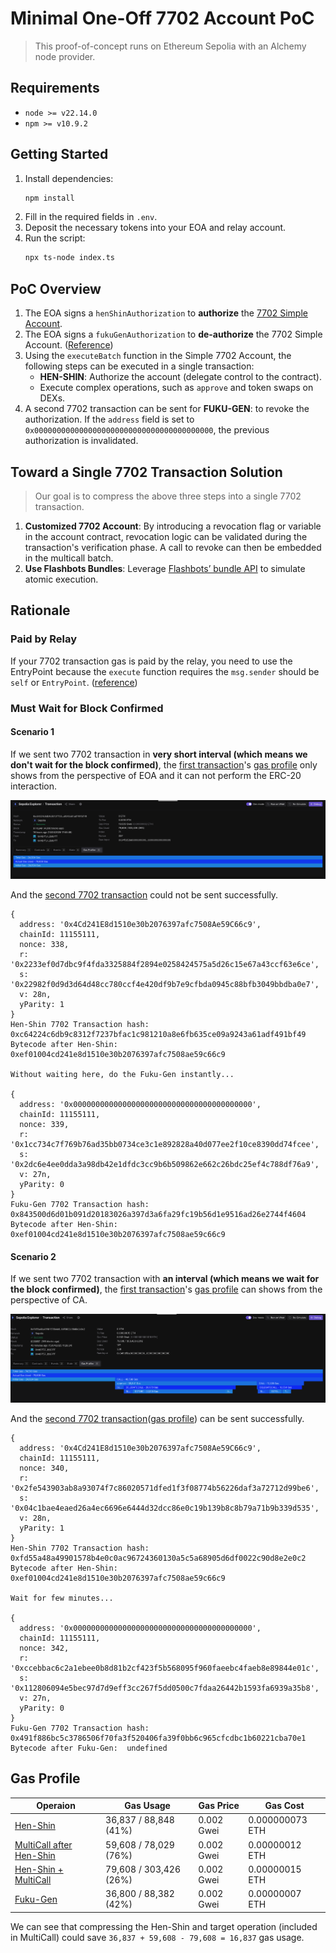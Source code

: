 # Minimal One-Off 7702 Account PoC

> This proof-of-concept runs on Ethereum Sepolia with an Alchemy node provider.

## Requirements

- `node >= v22.14.0`
- `npm >= v10.9.2`

## Getting Started

1. Install dependencies:
   ```bash
   npm install
   ```
2. Fill in the required fields in `.env`.
3. Deposit the necessary tokens into your EOA and relay account.
4. Run the script:
   ```bash
   npx ts-node index.ts
   ```

## PoC Overview

1. The EOA signs a `henShinAuthorization` to **authorize** the [7702 Simple Account](https://github.com/eth-infinitism/account-abstraction/blob/develop/contracts/accounts/Simple7702Account.sol).
2. The EOA signs a `fukuGenAuthorization` to **de-authorize** the 7702 Simple Account. ([Reference](https://github.com/ethereum/EIPs/blob/master/EIPS/eip-7702.md#in-protocol-revocation))
3. Using the `executeBatch` function in the Simple 7702 Account, the following steps can be executed in a single transaction:
   - **HEN-SHIN**: Authorize the account (delegate control to the contract).
   - Execute complex operations, such as `approve` and token swaps on DEXs.
4. A second 7702 transaction can be sent for **FUKU-GEN**: to revoke the authorization. If the `address` field is set to `0x0000000000000000000000000000000000000000`, the previous authorization is invalidated.

## Toward a Single 7702 Transaction Solution

> Our goal is to compress the above three steps into a single 7702 transaction.

1. **Customized 7702 Account**: By introducing a revocation flag or variable in the account contract, revocation logic can be validated during the transaction's verification phase. A call to revoke can then be embedded in the multicall batch.
2. **Use Flashbots Bundles**: Leverage [Flashbots’ bundle API](https://docs.flashbots.net/guide-send-tx-bundle) to simulate atomic execution.

## Rationale

### Paid by Relay

If your 7702 transaction gas is paid by the relay, you need to use the EntryPoint because the `execute` function requires the `msg.sender` should be `self` or `EntryPoint`. ([reference](https://github.com/eth-infinitism/account-abstraction/blob/develop/contracts/accounts/Simple7702Account.sol#L43))

### Must Wait for Block Confirmed

#### Scenario 1

If we sent two 7702 transaction in **very short interval (which means we don't wait for the block confirmed)**, the [first transaction](https://sepolia.etherscan.io/tx/0xc64224c6db9c8312f7237bfac1c981210a8e6fb635ce09a9243a61adf491bf49)'s [gas profile](https://dashboard.tenderly.co/tx/0xc64224c6db9c8312f7237bfac1c981210a8e6fb635ce09a9243a61adf491bf49) only shows from the perspective of EOA and it can not perform the ERC-20 interaction.

![alt text](./assets/0xc6.png)

And the [second 7702 transaction](https://sepolia.etherscan.io/tx/0x843500d6d01b091d20183026a397d3a6fa29fc19b56d1e9516ad26e2744f4604) could not be sent successfully.

```
{
  address: '0x4Cd241E8d1510e30b2076397afc7508Ae59C66c9',
  chainId: 11155111,
  nonce: 338,
  r: '0x2233ef0d7dbc9f4fda3325884f2894e0258424575a5d26c15e67a43ccf63e6ce',
  s: '0x22982f0d9d3d64d48cc780ccf4e420df9b7e9cfbda0945c88bfb3049bbdba0e7',
  v: 28n,
  yParity: 1
}
Hen-Shin 7702 Transaction hash: 0xc64224c6db9c8312f7237bfac1c981210a8e6fb635ce09a9243a61adf491bf49
Bytecode after Hen-Shin:  0xef01004cd241e8d1510e30b2076397afc7508ae59c66c9

Without waiting here, do the Fuku-Gen instantly...

{
  address: '0x0000000000000000000000000000000000000000',
  chainId: 11155111,
  nonce: 339,
  r: '0x1cc734c7f769b76ad35bb0734ce3c1e892828a40d077ee2f10ce8390dd74fcee',
  s: '0x2dc6e4ee0dda3a98db42e1dfdc3cc9b6b509862e662c26bdc25ef4c788df76a9',
  v: 27n,
  yParity: 0
}
Fuku-Gen 7702 Transaction hash: 0x843500d6d01b091d20183026a397d3a6fa29fc19b56d1e9516ad26e2744f4604
Bytecode after Hen-Shin:  0xef01004cd241e8d1510e30b2076397afc7508ae59c66c9
```

#### Scenario 2

If we sent two 7702 transaction with **an interval (which means we wait for the block confirmed)**, the [first transaction](https://sepolia.etherscan.io/tx/0xfd55a48a49901578b4e0c0ac96724360130a5c5a68905d6df0022c90d8e2e0c2)'s [gas profile](https://dashboard.tenderly.co/tx/0xfd55a48a49901578b4e0c0ac96724360130a5c5a68905d6df0022c90d8e2e0c2) can shows from the perspective of CA.

![alt text](./assets/0xfd.png)

And the [second 7702 transaction](https://sepolia.etherscan.io/tx/0x491f886bc5c3786506f70fa3f520406fa39f0bb6c965cfcdbc1b60221cba70e1)([gas profile](https://dashboard.tenderly.co/tx/sepolia/0x491f886bc5c3786506f70fa3f520406fa39f0bb6c965cfcdbc1b60221cba70e1)) can be sent successfully.

```
{
  address: '0x4Cd241E8d1510e30b2076397afc7508Ae59C66c9',
  chainId: 11155111,
  nonce: 340,
  r: '0x2fe543903ab8a93074f7c86020571dfed1f3f08774b56226daf3a72712d99be6',
  s: '0x04c1bae4eaed26a4ec6696e6444d32dcc86e0c19b139b8c8b79a71b9b339d535',
  v: 28n,
  yParity: 1
}
Hen-Shin 7702 Transaction hash: 0xfd55a48a49901578b4e0c0ac96724360130a5c5a68905d6df0022c90d8e2e0c2
Bytecode after Hen-Shin:  0xef01004cd241e8d1510e30b2076397afc7508ae59c66c9

Wait for few minutes...

{
  address: '0x0000000000000000000000000000000000000000',
  chainId: 11155111,
  nonce: 342,
  r: '0xccebbac6c2a1ebee0b8d81b2cf423f5b568095f960faeebc4faeb8e89844e01c',
  s: '0x112806094e5bec97d7d9eff3cc267f5dd0500c7fdaa26442b1593fa6939a35b8',
  v: 27n,
  yParity: 0
}
Fuku-Gen 7702 Transaction hash: 0x491f886bc5c3786506f70fa3f520406fa39f0bb6c965cfcdbc1b60221cba70e1
Bytecode after Fuku-Gen:  undefined
```

## Gas Profile

| Operaion                                                                                                                       | Gas Usage              | Gas Price  | Gas Cost        |
| ------------------------------------------------------------------------------------------------------------------------------ | ---------------------- | ---------- | --------------- |
| [Hen-Shin](https://sepolia.etherscan.io/tx/0xda96a07ad2ff6b690468b928fd9ee580cddcaee5c5e5188efa0b23ab5ce5de73)                 | 36,837 / 88,848 (41%)  | 0.002 Gwei | 0.000000073 ETH |
| [MultiCall after Hen-Shin](https://sepolia.etherscan.io/tx/0xccec20d51edb7b4b58d94031a4ef07ae391a8635d291203cc76b5119f98d7f47) | 59,608 / 78,029 (76%)  | 0.002 Gwei | 0.00000012 ETH  |
| [Hen-Shin + MultiCall](https://sepolia.etherscan.io/tx/0xfd55a48a49901578b4e0c0ac96724360130a5c5a68905d6df0022c90d8e2e0c2)     | 79,608 / 303,426 (26%) | 0.002 Gwei | 0.00000015 ETH  |
| [Fuku-Gen](https://sepolia.etherscan.io/tx/0x491f886bc5c3786506f70fa3f520406fa39f0bb6c965cfcdbc1b60221cba70e1)                 | 36,800 / 88,382 (42%)  | 0.002 Gwei | 0.00000007 ETH  |

We can see that compressing the Hen-Shin and target operation (included in MultiCall) could save `36,837 + 59,608 - 79,608 = 16,837` gas usage.
